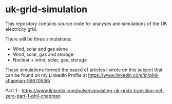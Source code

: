 # uk-grid-simulation
This repository contains source code for analyses and simulations of the UK electricity grid.  

There will be three simulations:
- Wind, solar and gas alone
- Wind, solar, gas and storage
- Nuclear + wind, solar, gas, storage

These simulations formed the based of articles I wrote on this subject that can be found on my LinkedIn Profile at https://www.linkedin.com/in/phil-chapman-59670536/

Part 1 - https://www.linkedin.com/pulse/simulating-uk-grids-transition-net-zero-part-1-phil-chapman
